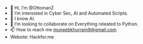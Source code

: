 - 👋 Hi, I’m @OttomanZ
- 👀 I’m interested in Cyber Sec, AI and Automated Scripts.
- 🌱 I know AI.
- 💞️ I’m looking to collaborate on Everything releated to Python.
- 📫 How to reach me muneebkhurram9@gmail.com
- Website: Hackfor.me

<!---
OttomanZ/OttomanZ is a ✨ special ✨ repository because its `README.md` (this file) appears on your GitHub profile.
You can click the Preview link to take a look at your changes.
--->
